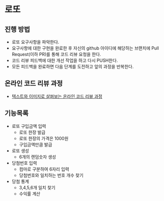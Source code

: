 # 로또
## 진행 방법
* 로또 요구사항을 파악한다.
* 요구사항에 대한 구현을 완료한 후 자신의 github 아이디에 해당하는 브랜치에 Pull Request(이하 PR)를 통해 코드 리뷰 요청을 한다.
* 코드 리뷰 피드백에 대한 개선 작업을 하고 다시 PUSH한다.
* 모든 피드백을 완료하면 다음 단계를 도전하고 앞의 과정을 반복한다.

## 온라인 코드 리뷰 과정
* [텍스트와 이미지로 살펴보는 온라인 코드 리뷰 과정](https://github.com/next-step/nextstep-docs/tree/master/codereview)

## 기능목록
* 로또 구입금액 입력
  * 로또 한장 발급
  * 로또 한장의 가격은 1000원
  * 구입금액만큼 발급
* 로또 생성
  * 6개의 랜덤숫자 생성
* 당첨번호 입력
  * 컴마로 구분하여 6자리 입력
  * 당첨번호와 일치하는 번호 개수 찾기
* 당첨 통계
  * 3,4,5,6개 일치 찾기
  * 수익률 계산
    
    
  